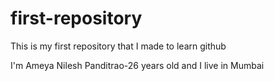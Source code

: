 # first-repository
 This is my first repository that I made to learn github

I'm Ameya Nilesh Panditrao-26 years old and I live in Mumbai